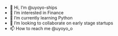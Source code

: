 - 👋 Hi, I’m @uyoyo-ships
- 👀 I’m interested in Finance
- 🌱 I’m currently learning Python
- 💞️ I’m looking to collaborate on early stage startups
- 📫 How to reach me @uyoyo_o

<!---
uyoyo-ships/uyoyo-ships is a ✨ special ✨ repository because its `README.md` (this file) appears on your GitHub profile.
You can click the Preview link to take a look at your changes.
--->
